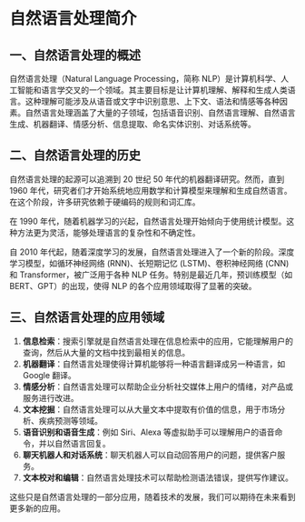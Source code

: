 # 自然语言处理简介

## 一、自然语言处理的概述

自然语言处理（Natural Language Processing，简称 NLP）是计算机科学、人工智能和语言学交叉的一个领域。其主要目标是让计算机理解、解释和生成人类语言。这种理解可能涉及从语音或文字中识别意思、上下文、语法和情感等各种因素。自然语言处理涵盖了大量的子领域，包括语音识别、自然语言理解、自然语言生成、机器翻译、情感分析、信息提取、命名实体识别、对话系统等。

## 二、自然语言处理的历史

自然语言处理的起源可以追溯到 20 世纪 50 年代的机器翻译研究。然而，直到 1960 年代，研究者们才开始系统地应用数学和计算模型来理解和生成自然语言。在这个阶段，许多研究依赖于硬编码的规则和词汇库。

在 1990 年代，随着机器学习的兴起，自然语言处理开始倾向于使用统计模型。这种方法更为灵活，能够处理语言的复杂性和不确定性。

自 2010 年代起，随着深度学习的发展，自然语言处理进入了一个新的阶段。深度学习模型，如循环神经网络 (RNN)、长短期记忆 (LSTM)、卷积神经网络 (CNN) 和 Transformer，被广泛用于各种 NLP 任务。特别是最近几年，预训练模型（如 BERT、GPT）的出现，使得 NLP 的各个应用领域取得了显著的突破。

## 三、自然语言处理的应用领域

1. **信息检索**：搜索引擎就是自然语言处理在信息检索中的应用，它能理解用户的查询，然后从大量的文档中找到最相关的信息。
2. **机器翻译**：自然语言处理使得计算机能够将一种语言翻译成另一种语言，如 Google 翻译。
3. **情感分析**：自然语言处理可以帮助企业分析社交媒体上用户的情绪，对产品或服务进行改进。
4. **文本挖掘**：自然语言处理可以从大量文本中提取有价值的信息，用于市场分析、疾病预测等领域。
5. **语音识别和语音生成**：例如 Siri、Alexa 等虚拟助手可以理解用户的语音命令，并以自然语言回复。
6. **聊天机器人和对话系统**：聊天机器人可以自动回答用户的问题，提供客户服务。
7. **文本校对和编辑**：自然语言处理技术可以帮助检测语法错误，提供写作建议。

这些只是自然语言处理的一部分应用，随着技术的发展，我们可以期待在未来看到更多新的应用。